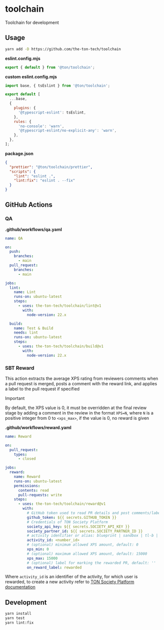# toolchain

Toolchain for development

## Usage

```bash
yarn add -D https://github.com/the-ton-tech/toolchain
```

**eslint.config.mjs**
```js
export { default } from '@ton/toolchain';
```

**custom eslint.config.mjs**
```js
import base, { tsEslint } from '@ton/toolchain';

export default [
  ...base,
  {
    plugins: {
      '@typescript-eslint': tsEslint,
    },
    rules: {
      'no-console': 'warn',
      '@typescript-eslint/no-explicit-any': 'warn',
    },
  },
];
```

**package.json**
```json
{
  "prettier": "@ton/toolchain/prettier",
  "scripts": {
    "lint": "eslint .",
    "lint:fix": "eslint . --fix"
  }
}
```

## GitHub Actions

### QA

**.github/workflows/qa.yaml**
```yaml
name: QA

on:
  push:
    branches:
      - main
  pull_request:
    branches:
      - main

jobs:
  lint:
    name: Lint
    runs-on: ubuntu-latest
    steps:
      - uses: the-ton-tech/toolchain/lint@v1
        with:
          node-version: 22.x

  build:
    name: Test & Build
    needs: lint
    runs-on: ubuntu-latest
    steps:
      - uses: the-ton-tech/toolchain/build@v1
        with:
          node-version: 22.x
```

### SBT Reward

This action extracts the average XPS rating from reviewers comments when a pull request is merged, posts a comment with the reward link, and applies a label to the pull request if specified

> [!IMPORTANT]
> By default, the XPS value is 0, it must be overridden at the final review stage by adding a comment in the review in the format `XPS=N`, where `N` is a positive integer from 0 to `<xps_max>`, if the value is 0, no reward is given

**.github/workflows/reward.yaml**
```yaml
name: Reward

on:
  pull_request:
    types:
      - closed

jobs:
  reward:
    name: Reward
    runs-on: ubuntu-latest
    permissions:
      contents: read
      pull-requests: write
    steps:
      - uses: the-ton-tech/toolchain/reward@v1
        with:
          # GitHub token used to read PR details and post comments/labels
          github_token: ${{ secrets.GITHUB_TOKEN }}
          # Credentials of TON Society Platform
          society_api_key: ${{ secrets.SOCIETY_API_KEY }}
          society_partner_id: ${{ secrets.SOCIETY_PARTNER_ID }}
          # activity identifier or alias: blueprint | sandbox | tl-b | tl-b-tool
          activity_id: <number_id>
          # (optional) minimum allowed XPS amount, default: 0
          xps_min: 0
          # (optional) maximum allowed XPS amount, default: 15000
          xps_max: 15000
          # (optional) label for marking the rewarded PR, default: ''
          on_reward_label: rewarded
```

Where `activity_id` is an identifier of the activity, for which user is rewarded, to create a new activity refer to [TON Society Platform documentation](https://github.com/ton-society/sbt-platform?tab=readme-ov-file#steps-for-integration)

## Development

```bash
yarn install
yarn test
yarn lint:fix
```
